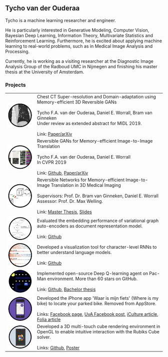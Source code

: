 ## Tycho van der Ouderaa
Tycho is a machine learning researcher and engineer.

He is particularly interested in Generative Modeling, Computer Vision, Bayesian Deep Learning, Information Theory, Multivariate Statistics and Reinforcement Learning. Furthermore, he is excited about applying machine learning to real-world problems, such as in Medical Image Analysis and Processing.

Currently, he is working as a visiting researcher at the Diagnostic Image Analysis Group of the Radboud UMC in Nijmegen and finishing his master thesis at the University of Amsterdam.

### Projects

<table style="width:100%">

<tr><td>
<img align="left" src="https://raw.githubusercontent.com/tychovdo/tychovdo.github.io/master/logo_lungs.png" width="200">
</td><td>
Chest CT Super-resolution and Domain-adaptation using Memory-efficient 3D Reversible GANs<br>
<br>
Tycho F.A. van der Ouderaa, Daniel E. Worrall, Bram van Ginneken<br>
Under review as extended abstract for MIDL 2019.
<br><br>
Link: <a href="https://openreview.net/pdf?id=SkxueFsiFV">Paper/arXiv</a>
</td></tr>

<tr><td>
<img align="left" src="https://raw.githubusercontent.com/tychovdo/tychovdo.github.io/master/logo_revgan.png" width="200">
</td><td>
Reversible GANs for Memory-efficient Image-to-Image Translation<br>
<br>
Tycho F.A. van der Ouderaa, Daniel E. Worrall<br>
In CVPR 2019
<br><br>
Link: <a href="https://github.com/tychovdo/RevGAN">Github</a>, <a href="https://arxiv.org/abs/1902.02729">Paper/arXiv</a>
</td></tr>

<tr><td>
<img align="left" src="https://raw.githubusercontent.com/tychovdo/tychovdo.github.io/master/logo_reverse.png" width="200">
</td><td>
Reversible Networks for Memory-efficient Image-to-Image Translation in 3D Medical Imaging<br>
<br>
Supervisors: Prof. Dr. Bram van Ginneken, Daniel E. Worrall<br>
  Assessor: Prof. Dr. Max Welling.
<br><br>
Link: <a href="http://www.scriptiesonline.uba.uva.nl/document/669368">Master Thesis</a>,
<a href="https://docs.google.com/presentation/d/1DQJpg0q4x753C2n1GXick-xU2egxLqiEGup7QqG58Rw/edit?usp=sharing">Slides</a>
</td></tr>

<tr><td>
<img align="left" src="https://raw.githubusercontent.com/tychovdo/tychovdo.github.io/master/logo_geovec.png" width="200">
</td><td>
Evaluated the embedding performance of variational graph auto-encoders as document representation model.
<br><br>
Link: <a href="https://github.com/tychovdo/Geo-Vec">Github</a>
</td></tr>

<tr><td>
<img align="left" src="https://raw.githubusercontent.com/tychovdo/tychovdo.github.io/master/logo_text.png" width="200">
</td><td>
Developed a visualization tool for character-level RNNs to better understand language models.
<br><br>
Link: <a href="https://github.com/tychovdo/Char-RNN-Understanding">Github</a>
</td></tr>

<tr><td>
<img align="left" src="https://raw.githubusercontent.com/tychovdo/tychovdo.github.io/master/logo_pacman.png" width="200">
</td><td>
Implemented open-source Deep Q-learning agent on Pac-Man environment.
More than 60 stars on GitHub.
<br><br>
Link: <a href="https://github.com/tychovdo/PacmanDQN">Github</a>, <a href="https://esc.fnwi.uva.nl/thesis/centraal/files/f323981448.pdf">Bachelor thesis</a>
</td></tr>

<tr><td>
<img align="left" src="https://raw.githubusercontent.com/tychovdo/tychovdo.github.io/master/logo_bike.png" width="200">
</td><td>
Developed the iPhone app 'Waar is mijn fiets' (Where is my bike) to locate your parked bike.
Removed from AppStore.
<br><br>
Links:
<a href="https://www.facebook.com/Waar-is-mijn-fiets-1969877673236736/">Facebook page</a>, 
<a href="https://www.facebook.com/UniversityofAmsterdam/posts/handig-uva-student-tycho-van-der-ouderaa-lanceerde-vorige-week-zijn-gratis-app-w/1052875591390226/">UvA Facebook post</a>, 
<a href="https://www.iculture.nl/nieuws/waar-is-mijn-fiets-terugvinden-iphone-app/">iCulture article</a>, 
<a href="https://www.folia.nl/actueel/95821/nooit-meer-zoeken-naar-je-fiets?fbclid=IwAR0F6niXxk1MGtyFLjYisOp5Z6p-cqeQutkRHsVEAJ6FOc-1zMddDpHY02g">Folia article</a>
</td></tr>

<tr><td>
<img align="left" src="https://raw.githubusercontent.com/tychovdo/tychovdo.github.io/master/logo_rubiks.PNG" width="200">
</td><td>
Developed a 3D multi-touch cube rendering environment in OpenGL to enable intuitive interaction with the Rubiks Cube solver.
<br><br>
Links: <a href="http://maicotimmerman.github.io/RubiksCube/">Github</a>,
<a href="http://maicotimmerman.github.io/RubiksCube/static/RubiksCubePoster.png">Poster</a> </td></tr>
</table>
